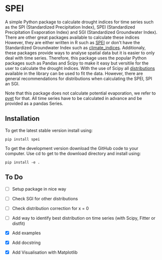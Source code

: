 # SPEI
A simple Python package to calculate drought indices for time series such as the SPI (Standardized Precipitation Index), SPEI (Standardized Precipitation Evaporation Index) and SGI (Standardized Groundwater Index). There are other great packages available to calculate these indices However, they are either written in R such as [SPEI](https://github.com/sbegueria/SPEI) or don't have the Standardized Groundwater Index such as [climate_indices](https://github.com/monocongo/climate_indices). Additionaly, these packages provide ways to analyse spatial data but it is easier to only deal with time series. Therefore, this package uses the popular Python packages such as Pandas and Scipy to make it easy but versitile for the user to calculate the drought indices. With the use of Scipy all [distributions](https://docs.scipy.org/doc/scipy/reference/stats.html) available in the library can be used to fit the data. However, there are general recommendations for distributions when calculating the SPEI, SPI an SGI.

Note that this package does not calculate potential evaporation, we refer to [pyet](https://github.com/phydrus/pyet) for that. All time series have to be calculated in advance and be provided as a pandas Series.

## Installation
To get the latest stable version install using:

`pip install spei`

To get the development version download the GitHub code to your computer. Use cd to get to the download directory and install using:

`pip install -e .`

## To Do

- [ ] Setup package in nice way

- [ ] Check SGI for other distributions

- [ ] Check distribution correction for x = 0

- [ ] Add way to identify best distribution on time series (with Scipy, Fitter or distfit)

- [x] Add examples

- [x] Add docstring

- [x] Add Visualisation with Matplotlib